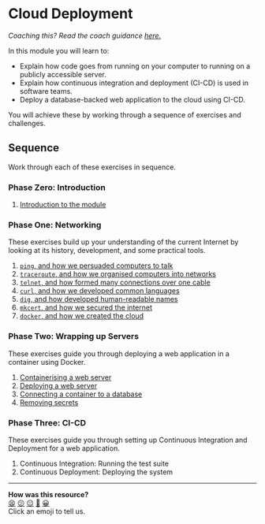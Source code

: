 # Cloud Deployment

_Coaching this? Read the coach guidance
[here.](https://github.com/makersacademy/slug/blob/main/materials/universe/distributed_applications/cloud_deployment/HOW_TO_COACH.x.md)_

In this module you will learn to:

* Explain how code goes from running on your computer to running on a publicly
  accessible server.
* Explain how continuous integration and deployment (CI-CD) is used in software
  teams.
* Deploy a database-backed web application to the cloud using CI-CD.

You will achieve these by working through a sequence of exercises and
challenges.

## Sequence

Work through each of these exercises in sequence.

### Phase Zero: Introduction

1. [Introduction to the module](00_introduction/01_introduction.md)

### Phase One: Networking

These exercises build up your understanding of the current Internet by looking
at its history, development, and some practical tools.

1. [`ping`, and how we persuaded computers to talk](01_internet/01_ping_bite.md)
2. [`traceroute`, and how we organised computers into networks](01_internet/02_traceroute_bite.md)
3. [`telnet`, and how formed many connections over one cable](01_internet/03_telnet_bite.md)
4. [`curl`, and how we developed common languages](01_internet/04_curl_bite.md)
5. [`dig`, and how developed human-readable names](01_internet/05_dig_bite.md)
6. [`mkcert`, and how we secured the internet](01_internet/06_mkcert_bite.md)
7. [`docker`, and how we created the cloud](01_internet/07_docker_bite.md)

### Phase Two: Wrapping up Servers

These exercises guide you through deploying a web application in a container
using Docker.

1. [Containerising a web server](02_containers/01_containerising.md)
2. [Deploying a web server](02_containers/02_deploying.md)
3. [Connecting a container to a database](02_containers/03_connecting_to_a_database.md)
4. [Removing secrets](02_containers/04_removing_secrets.md)

### Phase Three: CI-CD

These exercises guide you through setting up Continuous Integration and
Deployment for a web application.

1. Continuous Integration: Running the test suite
2. Continuous Deployment: Deploying the system

<!-- OMITTED -->


<!-- BEGIN GENERATED SECTION DO NOT EDIT -->

---

**How was this resource?**  
[😫](https://airtable.com/shrUJ3t7KLMqVRFKR?prefill_Repository=makersacademy%2Fcloud-deployment&prefill_File=README.md&prefill_Sentiment=😫) [😕](https://airtable.com/shrUJ3t7KLMqVRFKR?prefill_Repository=makersacademy%2Fcloud-deployment&prefill_File=README.md&prefill_Sentiment=😕) [😐](https://airtable.com/shrUJ3t7KLMqVRFKR?prefill_Repository=makersacademy%2Fcloud-deployment&prefill_File=README.md&prefill_Sentiment=😐) [🙂](https://airtable.com/shrUJ3t7KLMqVRFKR?prefill_Repository=makersacademy%2Fcloud-deployment&prefill_File=README.md&prefill_Sentiment=🙂) [😀](https://airtable.com/shrUJ3t7KLMqVRFKR?prefill_Repository=makersacademy%2Fcloud-deployment&prefill_File=README.md&prefill_Sentiment=😀)  
Click an emoji to tell us.

<!-- END GENERATED SECTION DO NOT EDIT -->
